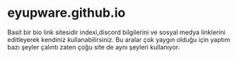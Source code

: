 # eyupware.github.io 
Basit bir bio link sitesidir indexi,discord bilgilerini ve sosyal medya linklerini editleyerek kendiniz kullanabilirsiniz.
Bu aralar çok yaygın olduğu için yaptım bazı şeyler çalıntı zaten çoğu site de aynı şeyleri kullanıyor.
